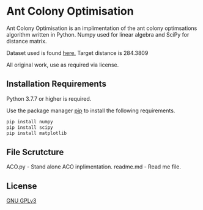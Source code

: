 # Ant Colony Optimisation
Ant Colony Optimisation is an implimentation of the ant colony optimsations algorithm written in Python. 
Numpy used for linear algebra and SciPy for distance matrix.

Dataset used is found [here.](https://people.math.sc.edu/Burkardt/datasets/tsp/tsp.html)
Target distance is 284.3809

All original work, use as required via license.
## Installation Requirements 
Python 3.7.7 or higher is required.

Use the package manager [pip](https://pip.pypa.io/en/stable/) to install the following requirements.
```bash
pip install numpy
pip install scipy
pip install matplotlib
```

## File Scrutcture 
ACO.py - Stand alone ACO inplimentation.
readme.md - Read me file.
## License
[ GNU GPLv3 ](https://choosealicense.com/licenses/gpl-3.0/)
